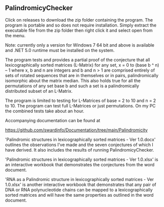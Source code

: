 ## PalindromicyChecker

Click on releases to download the zip folder containing the program. The program is portable and so does not require installation. Simply extract the executable file from the zip folder then right click it and select open from the menu.

Note: currently only a version for Windows 7 64 bit and above is available and .NET 5.0 runtime must be installed on the system.

The program tests and provides a partial proof of the conjecture that all lexicographically sorted matrices (L-Matrix) for any set, x = 0 to (base b ^ n) – 1 where x, b and n are integers and b and n > 1 are comprised entirely of sets of rotated sequences that are in themselves or in pairs, palindromically isomorphic about the matrix median. This also holds true for all the permutations of any set base b and such a set is a palindromically distributed subset of an L-Matrix.

The program is limited to testing for L-Matrices of base = 2 to 10 and n = 2 to 10. The program can test full L-Matrices or just permutations. On my PC the combined tests take about an hour.

Accompanying documentation can be found at

https://github.com/swardinfo/Documentation/tree/main/Palindromicity


'Palindromic structures in lexicographically sorted matrices - Ver 1.0.docx' outlines the observations I've made and the seven conjectures of which I have derived. It also includes the results of running PalindromicyChecker.

'Palindromic structures in lexicographically sorted matrices - Ver 1.0.xlsx' is an interactive workbook that demonstrates the conjectures from the word document.

'RNA as a Palindromic structure in lexicographically sorted matrices - Ver 1.0.xlsx' is another interactive workbook that demonstrates that any pair of DNA or RNA polynucleotide chains can be mapped to a lexicographically sorted matrices and will have the same properties as outlined in the word document.

